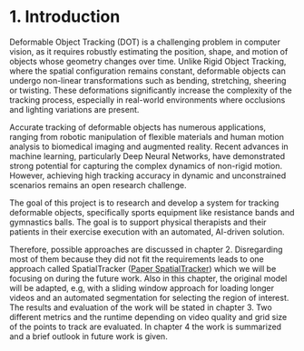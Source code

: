# 1. Introduction

Deformable Object Tracking (DOT) is a challenging problem in computer vision, as it requires robustly estimating the position, shape, and motion of objects whose geometry changes over time.
Unlike Rigid Object Tracking, where the spatial configuration remains constant, deformable objects can undergo non-linear transformations such as bending, stretching, sheering or twisting.
These deformations significantly increase the complexity of the tracking process, especially in real-world environments where occlusions and lighting variations are present.

Accurate tracking of deformable objects has numerous applications, ranging from robotic manipulation of flexible materials and human motion analysis to biomedical imaging and augmented reality.
Recent advances in machine learning, particularly Deep Neural Networks, have demonstrated strong potential for capturing the complex dynamics of non-rigid motion.
However, achieving high tracking accuracy in dynamic and unconstrained scenarios remains an open research challenge.

The goal of this project is to research and develop a system for tracking deformable objects, specifically sports equipment like resistance bands and gymnastics balls.
The goal is to support physical therapists and their patients in their exercise execution with an automated, AI-driven solution.

Therefore, possible approaches are discussed in chapter 2.
Disregarding most of them because they did not fit the requirements leads to one approach called SpatialTracker ([Paper SpatialTracker](https://arxiv.org/pdf/2404.04319)) which we will be focusing on during the future work.
 Also in this chapter, the original model will be adapted, e.g, with a sliding window approach for loading longer videos and an automated segmentation for selecting the region of interest.
 The results and evaluation of the work will be stated in chapter 3.
 Two different metrics and the runtime depending on video quality and grid size of the points to track are evaluated.
 In chapter 4 the work is summarized and a brief outlook in future work is given.